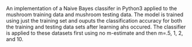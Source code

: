 An implementation of a Naive Bayes classifer in Python3 applied to the mushroom training data and mushroom testing data. 
The model is trained using just the training set and ouputs the classification accuracy for both the training and testing data sets after learning ahs occured. 
The classifier is applied to these datasets first using no m-estimate and then m=.5, 1, 2, and 10.
